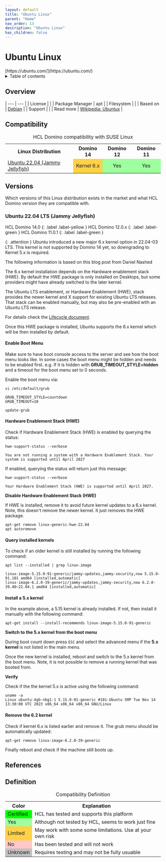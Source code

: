 ```yaml
---
layout: default
title: "Ubuntu Linux"
parent: "Home"
nav_order: 13
description: "Ubuntu Linux"
has_children: false
---
```


<h1>Ubuntu Linux</h1>
[https://ubuntu.com/](https://ubuntu.com/)

<details close markdown="block">
  <summary>
    Table of contents
  </summary>
  {: .text-delta }
1. TOC
{:toc}
</details>

## Overview

| --- | --- |
| License         |    |
| Package Manager | apt |
| Filesystem      |  |
| Based on        | [Debian](debian.md)  |
| Support         |    |
| Read more       | [Wikipedia: Ubuntux](https://en.wikipedia.org/wiki/Ubuntu) |

## Compatibility

<table>
  <caption>HCL Domino compatibility with SUSE Linux</caption>
  <tbody>
    <tr>
      <th>Linux Distribution</th>
      <th>Domino 14</th>
      <th>Domino 12</th>
      <th>Domino 11</th>
    </tr>
    <tr>
      <td><a href="#ubuntu-2204-lts-jammy-jellyfish">Ubuntu 22.04 (Jammy Jellyfish)</a></td>
      <td style="background:#FFD147;text-align:center;" >Kernel 6.x</td>
      <td style="background:#9EFF9E;text-align:center;" >Yes</td>
      <td style="background:#9EFF9E;text-align:center;" >Yes</td>
    </tr>
  </tbody>
</table>


## Versions
Which versions of this Linux distribution exists in the market and what HCL Domino version they are compatible with.
### Ubuntu 22.04 LTS (Jammy Jellyfish)

HCL Domino 14.0
{: .label .label-yellow }
HCL Domino 12.0.x
{: .label .label-green }
HCL Domino 11.0.1
{: .label .label-green }

{: .attention }
Ubuntu introduced a new major 6.x kernel option in 22.04-03 LTS. This kernel is not supported by Domino 14 yet, so downgrading to Kernel 5.x is required.

The following information is based on this blog post from Daniel Nashed

The 6.x kernel installation depends on the Hardware enablement stack (HWE).
By default the HWE package is only installed on Desktops, but some providers might have already switched to the later kernel.

The Ubuntu LTS enablement, or Hardware Enablement (HWE), stack provides the newer kernel and X support for existing Ubuntu LTS releases. That stack can be enabled manually, but may also be pre-enabled with an Ubuntu LTS release.

For details check the [Lifecycle document](https://ubuntu.com/kernel/lifecycle).

Once this HWE package is installed, Ubuntu supports the 6.x kernel which will be then installed by default.

#### Enable Boot Menu

Make sure to have boot console access to the server and see how the boot menu looks like. In some cases the boot menu might be hidden and needs to be enabled first. e.g. If it is hidden with **GRUB_TIMEOUT_STYLE=hidden** and a timeout for the boot menu set to 0 seconds. 

Enable the boot menu via:

```
vi /etc/default/grub

GRUB_TIMEOUT_STYLE=countdown
GRUB_TIMEOUT=10

update-grub
```


#### Hardware Enablement Stack (HWE)

Check if Hardware Enablement Stack (HWE) is enabled by querying the status:

```
hwe-support-status --verbose

You are not running a system with a Hardware Enablement Stack. Your system is supported until April 2027
```

If enabled, querying the status will return just this message:
```
hwe-support-status --verbose

Your Hardware Enablement Stack (HWE) is supported until April 2027.
```

**Disable Hardware Enablement Stack (HWE)**

If HWE is installed, remove it to avoid future kernel updates to a 6.x kernel.
Note, this doesn't remove the newer kernel. It just removes the HWE package.

```
apt-get remove linux-generic-hwe-22.04
apt autoremove
```

#### Query installed kernels

To check if an older kernel is still installed by running the following command:

```
apt list --installed | grep linux-image

linux-image-5.15.0-91-generic/jammy-updates,jammy-security,now 5.15.0-91.101 amd64 [installed,automatic]
linux-image-6.2.0-39-generic/jammy-updates,jammy-security,now 6.2.0-39.40~22.04.1 amd64 [installed,automatic]
```

#### Install a 5.x kernel

In the example above, a 5.15 kernel is already installed.
If not, then install it manually with the following command:

```
apt-get install --install-recommends linux-image-5.15.0-91-generic
```

**Switch to the 5.x kernel from the boot menu**

During boot count down press `ESC` and select the advanced menu if the **5.x kernel** is not listed in the main menu.

Once the new kernel is installed, reboot and switch to the 5.x kernel from the boot menu. Note, it is not possible to remove a running kernel that was booted from.

**Verify**

Check if the the kernel 5.x is active using the following command:

```
uname -a
Linux ubuntu-4gb-nbg1-1 5.15.0-91-generic #101-Ubuntu SMP Tue Nov 14 13:30:08 UTC 2023 x86_64 x86_64 x86_64 GNU/Linux
```

#### Remove the 6.2 kernel

Check if kernel 6.x is listed earlier and remove it. The grub menu should be automatically updated:

```
apt-get remove linux-image-6.2.0-39-generic
```

Finally reboot and check if the machine still boots up.


## References

## Definition

<table>
  <caption>Compatibility Definition</caption>
  <tbody>
    <tr>
      <th>Color</th>
      <th>Explanation</th>
    </tr>
    <tr>
      <td style="background:#00FF00" title="">Certified</td>
      <td>HCL has tested and supports this platform</td>
    </tr>
    <tr>
      <td style="background:#9EFF9E" title="">Yes</td>
      <td>Although not tested by HCL, seems to work just fine</td>
    </tr>
    <tr>
      <td style="background:#FFD147" title="">Limited</td>
      <td>May work with some some limitations. Use at your own risk</td>
    </tr>
    <tr>
      <td style="background:#FFC7C7" title="">No</td>
      <td>Has been tested and will not work</td>
    </tr>
    <tr>
      <td style="background:#C0C0C0" title="">Unknown</td>
      <td>Requires testing and may not be fully usuable</td>
    </tr>
  </tbody>
</table>
